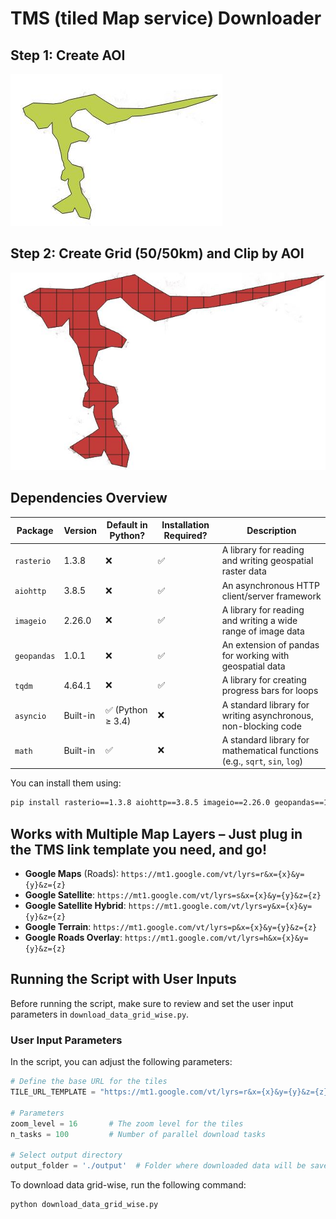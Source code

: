 # TMS (tiled Map service) Downloader

## Step 1: Create AOI
![AOI Creation](md_assets/aoi.JPG)

## Step 2: Create Grid (50/50km) and Clip by AOI
![Grid Clipping](md_assets/grid.JPG)


## Dependencies Overview

| Package    | Version   | Default in Python? | Installation Required? | Description                                                                 |
|------------|-----------|---------------------|------------------------|-----------------------------------------------------------------------------|
| `rasterio` | 1.3.8     | ❌                 | ✅                     | A library for reading and writing geospatial raster data                    |
| `aiohttp`  | 3.8.5     | ❌                 | ✅                     | An asynchronous HTTP client/server framework                                |
| `imageio`  | 2.26.0    | ❌                 | ✅                     | A library for reading and writing a wide range of image data                |
| `geopandas`| 1.0.1     | ❌                 | ✅                     | An extension of pandas for working with geospatial data                     |
| `tqdm`     | 4.64.1    | ❌                 | ✅                     | A library for creating progress bars for loops                              |
| `asyncio`  | Built-in  | ✅ (Python ≥ 3.4)  | ❌                     | A standard library for writing asynchronous, non-blocking code              |
| `math`     | Built-in  | ✅                 | ❌                     | A standard library for mathematical functions (e.g., `sqrt`, `sin`, `log`)  |


You can install them using:
```bash
pip install rasterio==1.3.8 aiohttp==3.8.5 imageio==2.26.0 geopandas==1.0.1 tqdm==4.64.1
```

## Works with Multiple Map Layers – Just plug in the TMS link template you need, and go! 

   - **Google Maps** (Roads): `https://mt1.google.com/vt/lyrs=r&x={x}&y={y}&z={z}`
   - **Google Satellite**: `https://mt1.google.com/vt/lyrs=s&x={x}&y={y}&z={z}`
   - **Google Satellite Hybrid**: `https://mt1.google.com/vt/lyrs=y&x={x}&y={y}&z={z}`
   - **Google Terrain**: `https://mt1.google.com/vt/lyrs=p&x={x}&y={y}&z={z}`
   - **Google Roads Overlay**: `https://mt1.google.com/vt/lyrs=h&x={x}&y={y}&z={z}`
## Running the Script with User Inputs

Before running the script, make sure to review and set the user input parameters in `download_data_grid_wise.py`. 

### User Input Parameters
In the script, you can adjust the following parameters:

```python
# Define the base URL for the tiles
TILE_URL_TEMPLATE = "https://mt1.google.com/vt/lyrs=r&x={x}&y={y}&z={z}"

# Parameters
zoom_level = 16       # The zoom level for the tiles
n_tasks = 100         # Number of parallel download tasks

# Select output directory
output_folder = './output'  # Folder where downloaded data will be saved
```

To download data grid-wise, run the following command:

```bash
python download_data_grid_wise.py
```
